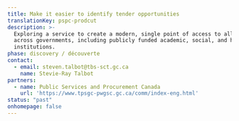 ```yaml
---
title: Make it easier to identify tender opportunities
translationKey: pspc-prodcut
description: >-
  Exploring a service to create a modern, single point of access to all tenders
  across governments, including publicly funded academic, social, and health
  institutions.
phase: discovery / découverte
contact:
  - email: steven.talbot@tbs-sct.gc.ca
    name: Stevie-Ray Talbot
partners:
  - name: Public Services and Procurement Canada
    url: 'https://www.tpsgc-pwgsc.gc.ca/comm/index-eng.html'
status: "past"
onhomepage: false
---
```


